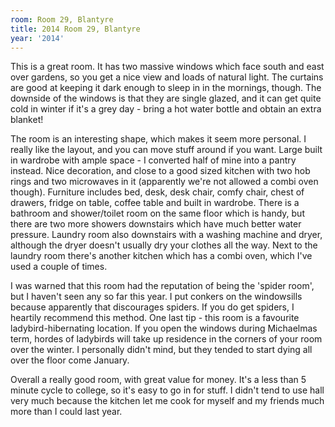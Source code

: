 ```yaml
---
room: Room 29, Blantyre
title: 2014 Room 29, Blantyre
year: '2014'
---
```


This is a great room. It has two massive windows which face south and east over gardens, so you get a nice view and loads of natural light. The curtains are good at keeping it dark enough to sleep in in the mornings, though. The downside of the windows is that they are single glazed, and it can get quite cold in winter if it's a grey day - bring a hot water bottle and obtain an extra blanket!

The room is an interesting shape, which makes it seem more personal. I really like the layout, and you can move stuff around if you want. Large built in wardrobe with ample space - I converted half of mine into a pantry instead. Nice decoration, and close to a good sized kitchen with two hob rings and two microwaves in it (apparently we're not allowed a combi oven though). Furniture includes bed, desk, desk chair, comfy chair, chest of drawers, fridge on table, coffee table and built in wardrobe. There is a bathroom and shower/toilet room on the same floor which is handy, but there are two more showers downstairs which have much better water pressure. Laundry room also downstairs with a washing machine and dryer, although the dryer doesn't usually dry your clothes all the way. Next to the laundry room there's another kitchen which has a combi oven, which I've used a couple of times.

I was warned that this room had the reputation of being the 'spider room', but I haven't seen any so far this year. I put conkers on the windowsills because apparently that discourages spiders. If you do get spiders, I heartily recommend this method. One last tip - this room is a favourite ladybird-hibernating location. If you open the windows during Michaelmas term, hordes of ladybirds will take up residence in the corners of your room over the winter. I personally didn't mind, but they tended to start dying all over the floor come January.

Overall a really good room, with great value for money. It's a less than 5 minute cycle to college, so it's easy to go in for stuff. I didn't tend to use hall very much because the kitchen let me cook for myself and my friends much more than I could last year.